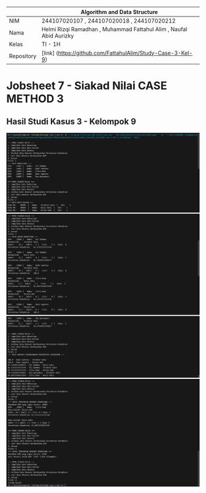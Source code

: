 |  | Algorithm and Data Structure |
|--|--|
| NIM |  244107020107 , 244107020018 , 244107020212|
| Nama |  Helmi Rizqi Ramadhan , Muhammad Fattahul Alim , Naufal Abid Aurizky |
| Kelas | TI - 1H |
| Repository | [link] (https://github.com/FattahulAlim/Study-Case-3-Kel-9) |

# Jobsheet 7 - Siakad Nilai CASE METHOD 3

## Hasil Studi Kasus 3 - Kelompok 9

![Screenshot](img/Lp1.png)
![Screenshot](img/Lp2.png)
![Screenshot](img/Lp3.png)
![Screenshot](img/Lp4.png)